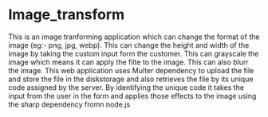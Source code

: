# Image_transform
 
This is an image tranforming application which can change the format of the image (eg:- png, jpg, webp).
This can change the height and width of the image by taking the custom input form the customer.
This can grayscale the image which means it can apply the filte to the image.
This can also blurr the image.
This web application uses Multer dependency to upload the file and store the file in the diskstorage and also retrieves the file by its unique code assigned by the server.
By identifying the unique code it takes the input from the user in the form and applies those effects to the image using the sharp dependency fromn node.js
